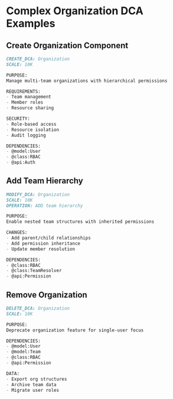 # Complex Organization DCA Examples

## Create Organization Component
```markdown
CREATE_DCA: Organization
SCALE: 10K

PURPOSE:
Manage multi-team organizations with hierarchical permissions

REQUIREMENTS:
- Team management
- Member roles
- Resource sharing

SECURITY:
- Role-based access
- Resource isolation
- Audit logging

DEPENDENCIES:
- @model:User
- @class:RBAC
- @api:Auth
```

## Add Team Hierarchy
```markdown
MODIFY_DCA: Organization
SCALE: 10K
OPERATION: ADD team hierarchy

PURPOSE:
Enable nested team structures with inherited permissions

CHANGES:
- Add parent/child relationships
- Add permission inheritance
- Update member resolution

DEPENDENCIES:
- @class:RBAC
- @class:TeamResolver
- @api:Permission
```

## Remove Organization
```markdown
DELETE_DCA: Organization
SCALE: 10K

PURPOSE:
Deprecate organization feature for single-user focus

DEPENDENCIES:
- @model:User
- @model:Team
- @class:RBAC
- @api:Permission

DATA:
- Export org structures
- Archive team data
- Migrate user roles
``` 